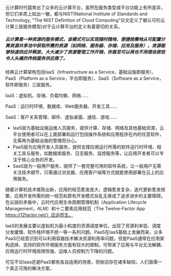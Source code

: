 云计算时代蕴育出了众多的云计算平台，虽然在服务类型或平台功能上有所差异，但它们本质上如出一辙，都与NIST(National Institute of Standards and Technology, "The NIST Definition of Cloud Computing"论文定义了被认可的云计算三层服务模型)对于云计算平台的定义有着密切的关系。

##### 云计算是一种资源的服务模式，该模式可以实现随时随地、便捷按需地从可配置计算资源共享池中获取所需的资源（如网络、服务器、存储、应用及服务），资源能够快速供应并释放，大大减少了资源管理工作开销，你甚至可以再也不用理会那些令人头痛的传统服务供应商了。


经典云计算架构包括IaaS（Infrastructure as a Service，基础设施即服务）、PaaS（Platform as a Service，平台即服务）、SaaS（Software as a Service，软件即服务）三层服务。

IaaS：虚拟机、存储、负载均衡、网络……

PaaS：运行时环境、数据库、Web服务器、开发工具……

SaaS：客户关系管理、邮件、虚拟桌面、通信、游戏……


* IaaS层为基础设施运维人员服务，提供计算、存储、网络及其他基础资源，云平台使用者可以在上面部署和运行包括操作系统和应用程序在内的任意软件，无需再为基础设施的管理而分心。
* PaaS层为应用开发人员服务，提供支撑应用运行所需的软件运行时环境、相关工具与服务，如数据库服务、日志服务、监控服务等，让应用开发者可以专注于核心业务的开发。
* SaaS层为一般用户服务，提供了一套完整可用的软件系统，让一般用户无需关注技术细节，只需通过浏览器、应用客户端等方式就能使用部署在云上的应用服务。

随着计算机技术推陈出新，应用的规范愈发庞大，逻辑愈发复杂，迭代更新愈发频繁，应用开发所需的统一规范和原有开发模式杂乱无章成了追求进步的主要障碍。在尖锐的矛盾中，云时代应用生命周期管理机制（Application Lifecycle Management，ALM）和十二要素应用规范（The Twelve-Factor App  https://12factor.net/）应运而生。

IaaS的发展主要以虚拟机为最小粒度的资源调度单位，出现了资源利率低、调度分发缓慢、软件栈环境不统一等一系列问题。PaaS在IaaS基础上发展而来，众多PaaS已经意识到可以利用容器技术解决资源利用率问题，但是PaaS通常在应用架构选择、支持的软件环境服务方面有较大的限制，可带来了应用与平台无法解耦、应用运行时环境局限性强、运维人员控制力下降的问题。

可见不论Iaas还是PaaS都有各自适用的场景，但依旧存在诸多缺陷，人们亟需一个真正可用的解决方案。




